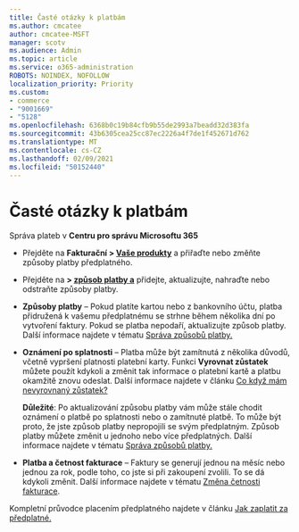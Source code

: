 ```yaml
---
title: Časté otázky k platbám
ms.author: cmcatee
author: cmcatee-MSFT
manager: scotv
ms.audience: Admin
ms.topic: article
ms.service: o365-administration
ROBOTS: NOINDEX, NOFOLLOW
localization_priority: Priority
ms.custom:
- commerce
- "9001669"
- "5128"
ms.openlocfilehash: 6368b0c19b84cfb9b55de2993a7beadd32d383fa
ms.sourcegitcommit: 43b6305cea25cc87ec2226a4f7de1f452671d762
ms.translationtype: MT
ms.contentlocale: cs-CZ
ms.lasthandoff: 02/09/2021
ms.locfileid: "50152440"
---
```

# <a name="payment-faq"></a>Časté otázky k platbám

Správa plateb v **Centru pro správu Microsoftu 365**

- Přejděte na **Fakturační > [Vaše produkty](https://go.microsoft.com/fwlink/p/?linkid=842054)** a přiřaďte nebo změňte způsoby platby předplatného.
- Přejděte na **> [způsob platby a](https://go.microsoft.com/fwlink/p/?linkid=2018806)** přidejte, aktualizujte, nahraďte nebo odstraňte způsoby platby.

- **Způsoby platby** – Pokud platíte kartou nebo z bankovního účtu, platba přidružená k vašemu předplatnému se strhne během několika dní po vytvoření faktury. Pokud se platba nepodaří, aktualizujte způsob platby. Další informace najdete v tématu [Správa způsobů platby.](https://docs.microsoft.com/microsoft-365/commerce/billing-and-payments/manage-payment-methods)

- **Oznámení po splatnosti** – Platba může být zamítnutá z několika důvodů, včetně vypršení platnosti platební karty. Funkci **Vyrovnat zůstatek** můžete použít kdykoli a změnit tak informace o platební kartě a platbu okamžitě znovu odeslat. Další informace najdete v článku [Co když mám nevyrovnaný zůstatek?](https://docs.microsoft.com/microsoft-365/commerce/billing-and-payments/pay-for-your-subscription#what-if-i-have-an-outstanding-balance)

    **Důležité**: Po aktualizování způsobu platby vám může stále chodit oznámení o platbě po splatnosti nebo o zamítnuté platbě. To může být proto, že jste způsob platby nepropojili se svým předplatným. Způsob platby můžete změnit u jednoho nebo více předplatných. Další informace najdete v tématu [Správa způsobů platby.](https://docs.microsoft.com/microsoft-365/commerce/billing-and-payments/manage-payment-methods)

- **Platba a četnost fakturace** – Faktury se generují jednou na měsíc nebo jednou za rok, podle toho, co jste si při zakoupení zvolili. To se dá kdykoli změnit. Další informace najdete v tématu [Změna četnosti fakturace](https://docs.microsoft.com/microsoft-365/commerce/billing-and-payments/change-payment-frequency).

Kompletní průvodce placením předplatného najdete v článku [Jak zaplatit za předplatné.](https://docs.microsoft.com/microsoft-365/commerce/billing-and-payments/pay-for-your-subscription)

